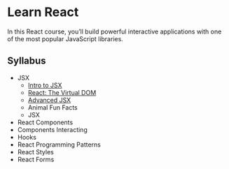 # Learn React
In this React course, you’ll build powerful interactive applications with one of the most popular JavaScript libraries.

## Syllabus

- JSX
    - [Intro to JSX](./jsx/1.%20Intro%20to%20JSX/1.md)
    - [React: The Virtual DOM](./jsx/2.%20React:%20The%20Virtual%20DOM/Article)
    - [Advanced JSX](./jsx/Advance%20JSX/1.md)
    - Animal Fun Facts
    - JSX
- React Components
- Components Interacting
- Hooks
- React Programming Patterns
- React Styles
- React Forms